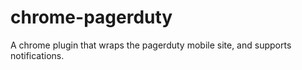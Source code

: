 chrome-pagerduty
================

A chrome plugin that wraps the pagerduty mobile site, and supports notifications.


